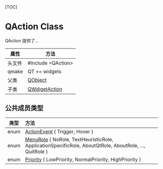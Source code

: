 [TOC]


# QAction Class

QAction 提供了...

| 属性   | 方法                                                         |
| ------ | ------------------------------------------------------------ |
| 头文件 | \#include \<QAction\>                                     |
| qmake  | QT += widgets                                                |
| 父类   | [QObject](../../A/QAbstractSocket/QAbstractSocket.md) |
| 子类   | [QWdigetAction](../../S/QSctpSocket/QSctpSocket.md)  |



## 公共成员类型

| 类型 | 方法                                                         |
| :--: | :----------------------------------------------------------- |
| enum | [ActionEvent](A/QAbstractAnimation/QAbstractAnimation.md#enum-qabstractanimationdeletionpolicy) { Trigger, Hover } |
| enum | [MenuRole](A/QAbstractAnimation/QAbstractAnimation.md#enum-qabstractanimationdirection) { NoRole, TextHeuristicRole, ApplicationSpecificRole, AboutQtRole, AboutRole, …, QuitRole } |
| enum | [Priority](A/QAbstractAnimation/QAbstractAnimation.md#enum-qabstractanimationstate) { LowPriority, NormalPriority, HighPriority } |

